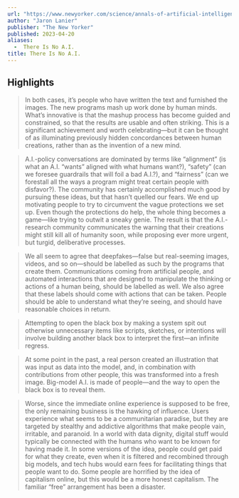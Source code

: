```yaml
---
url: "https://www.newyorker.com/science/annals-of-artificial-intelligence/there-is-no-ai"
author: "Jaron Lanier"
publisher: "The New Yorker"
published: 2023-04-20
aliases:
  -  There Is No A.I.
title: There Is No A.I.
---
```


## Highlights
> In both cases, it’s people who have written the text and furnished the images. The new programs mash up work done by human minds. What’s innovative is that the mashup process has become guided and constrained, so that the results are usable and often striking. This is a significant achievement and worth celebrating—but it can be thought of as illuminating previously hidden concordances between human creations, rather than as the invention of a new mind.

> A.I.-policy conversations are dominated by terms like “alignment” (is what an A.I. “wants” aligned with what humans want?), “safety” (can we foresee guardrails that will foil a bad A.I.?), and “fairness” (can we forestall all the ways a program might treat certain people with disfavor?). The community has certainly accomplished much good by pursuing these ideas, but that hasn’t quelled our fears. We end up motivating people to try to circumvent the vague protections we set up. Even though the protections do help, the whole thing becomes a game—like trying to outwit a sneaky genie. The result is that the A.I.-research community communicates the warning that their creations might still kill all of humanity soon, while proposing ever more urgent, but turgid, deliberative processes.

> We all seem to agree that deepfakes—false but real-seeming images, videos, and so on—should be labelled as such by the programs that create them. Communications coming from artificial people, and automated interactions that are designed to manipulate the thinking or actions of a human being, should be labelled as well. We also agree that these labels should come with actions that can be taken. People should be able to understand what they’re seeing, and should have reasonable choices in return.

> Attempting to open the black box by making a system spit out otherwise unnecessary items like scripts, sketches, or intentions will involve building another black box to interpret the first—an infinite regress.

> At some point in the past, a real person created an illustration that was input as data into the model, and, in combination with contributions from other people, this was transformed into a fresh image. Big-model A.I. is made of people—and the way to open the black box is to reveal them.

> Worse, since the immediate online experience is supposed to be free, the only remaining business is the hawking of influence. Users experience what seems to be a communitarian paradise, but they are targeted by stealthy and addictive algorithms that make people vain, irritable, and paranoid. In a world with data dignity, digital stuff would typically be connected with the humans who want to be known for having made it. In some versions of the idea, people could get paid for what they create, even when it is filtered and recombined through big models, and tech hubs would earn fees for facilitating things that people want to do. Some people are horrified by the idea of capitalism online, but this would be a more honest capitalism. The familiar “free” arrangement has been a disaster.

